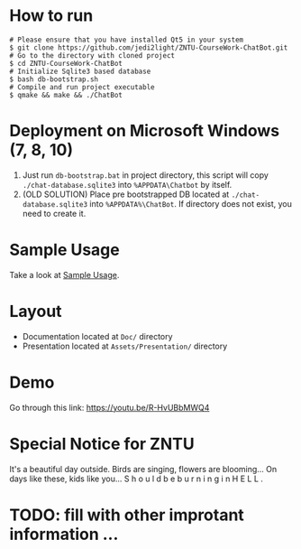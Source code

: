 # How to run

```
# Please ensure that you have installed Qt5 in your system
$ git clone https://github.com/jedi2light/ZNTU-CourseWork-ChatBot.git
# Go to the directory with cloned project
$ cd ZNTU-CourseWork-ChatBot
# Initialize Sqlite3 based database
$ bash db-bootstrap.sh
# Compile and run project executable
$ qmake && make && ./ChatBot
```

# Deployment on Microsoft Windows (7, 8, 10)
1. Just run `db-bootstrap.bat` in project directory, this script will copy `./chat-database.sqlite3` into `%APPDATA\Chatbot` by itself.
2. (OLD SOLUTION) Place pre bootstrapped DB located at `./chat-database.sqlite3` into `%APPDATA%\ChatBot`. If directory does not exist, you need to create it.

# Sample Usage
Take a look at [Sample Usage](SAMPLE_USAGE.md).

# Layout
* Documentation located at `Doc/` directory
* Presentation located at `Assets/Presentation/` directory

# Demo
Go through this link: https://youtu.be/R-HvUBbMWQ4

# Special Notice for ZNTU

It's a beautiful day outside.
Birds are singing, flowers are blooming...
On days like these, kids like you...
S h o u l d  b e  b u r n i n g   i n   H E L L  .

# TODO: fill with other improtant information ...

